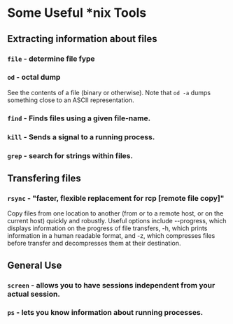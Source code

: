 Some Useful *nix Tools
======================

Extracting information about files
----------------------------------

### `file` - determine file fype

### `od` - octal dump

See the contents of a file (binary or otherwise).  Note that `od -a` dumps
something close to an ASCII representation.


### `find` - Finds files using a given file-name.

### `kill` - Sends a signal to a running process.

### `grep` - search for strings within files.


Transfering files
-----------------

### `rsync` - "faster, flexible replacement for rcp [remote file copy]" 

Copy files from one location to another (from or to a remote host, or on the current host) 
quickly and robustly. Useful options include --progress, which displays
information on the progress of file transfers, -h, which  prints information in a
human readable format, and -z, which compresses files before transfer and decompresses
them at their destination.

General Use
-----------

### `screen` - allows you to have sessions independent from your actual session.
### `ps` - lets you know information about running processes.

